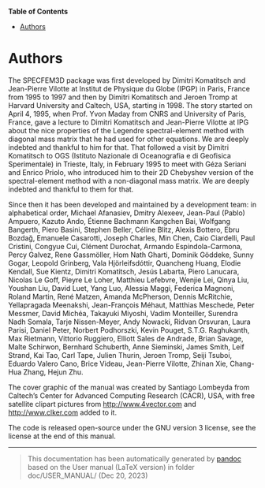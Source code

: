 **Table of Contents**

- [Authors](#authors)

Authors
=======

The SPECFEM3D package was first developed by Dimitri Komatitsch and Jean-Pierre Vilotte at Institut de Physique du Globe (IPGP) in Paris, France from 1995 to 1997 and then by Dimitri Komatitsch and Jeroen Tromp at Harvard University and Caltech, USA, starting in 1998. The story started on April 4, 1995, when Prof. Yvon Maday from CNRS and University of Paris, France, gave a lecture to Dimitri Komatitsch and Jean-Pierre Vilotte at IPG about the nice properties of the Legendre spectral-element method with diagonal mass matrix that he had used for other equations. We are deeply indebted and thankful to him for that. That followed a visit by Dimitri Komatitsch to OGS (Istituto Nazionale di Oceanografia e di Geofisica Sperimentale) in Trieste, Italy, in February 1995 to meet with Géza Seriani and Enrico Priolo, who introduced him to their 2D Chebyshev version of the spectral-element method with a non-diagonal mass matrix. We are deeply indebted and thankful to them for that.

Since then it has been developed and maintained by a development team: in alphabetical order, Michael Afanasiev, Dmitry Alexeev, Jean-Paul (Pablo) Ampuero, Kazuto Ando, Étienne Bachmann Kangchen Bai, Wolfgang Bangerth, Piero Basini, Stephen Beller, Céline Blitz, Alexis Bottero, Ebru Bozdağ, Emanuele Casarotti, Joseph Charles, Min Chen, Caio Ciardelli, Paul Cristini, Congyue Cui, Clément Durochat, Armando Espindola-Carmona, Percy Galvez, Rene Gassmöller, Hom Nath Gharti, Dominik Göddeke, Sunny Gogar, Leopold Grinberg, Vala Hjörleifsdóttir, Quancheng Huang, Elodie Kendall, Sue Kientz, Dimitri Komatitsch, Jesús Labarta, Piero Lanucara, Nicolas Le Goff, Pieyre Le Loher, Matthieu Lefebvre, Wenjie Lei, Qinya Liu, Youshan Liu, David Luet, Yang Luo, Alessia Maggi, Federica Magnoni, Roland Martin, René Matzen, Amanda McPherson, Dennis McRitchie, Yellapragada Meenakshi, Jean-François Méhaut, Matthias Meschede, Peter Messmer, David Michéa, Takayuki Miyoshi, Vadim Monteiller, Surendra Nadh Somala, Tarje Nissen-Meyer, Andy Nowacki, Ridvan Orsvuran, Laura Parisi, Daniel Peter, Norbert Podhorszki, Kevin Pouget, S.T.G. Raghukanth, Max Rietmann, Vittorio Ruggiero, Elliott Sales de Andrade, Brian Savage, Malte Schirwon, Bernhard Schuberth, Anne Sieminski, James Smith, Leif Strand, Kai Tao, Carl Tape, Julien Thurin, Jeroen Tromp, Seiji Tsuboi, Eduardo Valero Cano, Brice Videau, Jean-Pierre Vilotte, Zhinan Xie, Chang-Hua Zhang, Hejun Zhu.

The cover graphic of the manual was created by Santiago Lombeyda from Caltech’s Center for Advanced Computing Research (CACR), USA, with free satellite clipart pictures from <http://www.4vector.com> and <http://www.clker.com> added to it.

The code is released open-source under the GNU version 3 license, see the license at the end of this manual.

-----
> This documentation has been automatically generated by [pandoc](http://www.pandoc.org)
> based on the User manual (LaTeX version) in folder doc/USER_MANUAL/
> (Dec 20, 2023)

